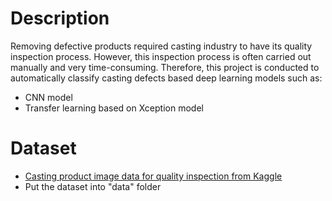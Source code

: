 # Description
Removing defective products required casting industry to have its quality inspection process. However, this inspection process is often carried out manually and very time-consuming. Therefore, this project is conducted to automatically classify casting defects based deep learning models such as:
- CNN model
- Transfer learning based on Xception model

# Dataset
- [Casting product image data for quality inspection from Kaggle](https://www.kaggle.com/datasets/ravirajsinh45/real-life-industrial-dataset-of-casting-product)
- Put the dataset into "data" folder
